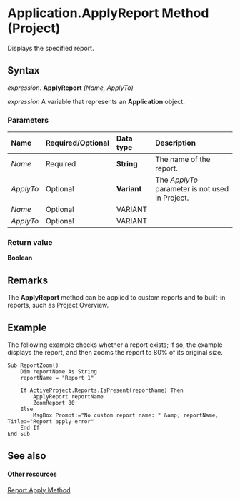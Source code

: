
# Application.ApplyReport Method (Project)
Displays the specified report.

## Syntax

 _expression_. **ApplyReport** _(Name,_ _ApplyTo)_

 _expression_ A variable that represents an **Application** object.


### Parameters



|**Name**|**Required/Optional**|**Data type**|**Description**|
|:-----|:-----|:-----|:-----|
| _Name_|Required|**String**|The name of the report.|
| _ApplyTo_|Optional|**Variant**|The  _ApplyTo_ parameter is not used in Project.|
| _Name_|Optional|VARIANT||
| _ApplyTo_|Optional|VARIANT||

### Return value

 **Boolean**


## Remarks

The  **ApplyReport** method can be applied to custom reports and to built-in reports, such as Project Overview.


## Example

The following example checks whether a report exists; if so, the example displays the report, and then zooms the report to 80% of its original size.


```
Sub ReportZoom()
    Dim reportName As String
    reportName = "Report 1"
    
    If ActiveProject.Reports.IsPresent(reportName) Then
        ApplyReport reportName
        ZoomReport 80
    Else
        MsgBox Prompt:="No custom report name: " &amp; reportName, Title:="Report apply error"
    End If
End Sub
```


## See also


#### Other resources


[Report.Apply Method](4461da82-5bd6-2d9b-0d39-35875c2cee36.md)
